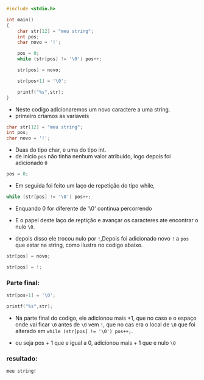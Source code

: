 ```c
#include <stdio.h>

int main()
{
	char str[12] = "meu string"; 
	int pos;                     
	char novo = '!';             

	pos = 0;
	while (str[pos] != '\0') pos++;

	str[pos] = novo;

	str[pos+1] = '\0';

	printf("%s",str);
}
```

* Neste codigo adicionaremos um novo caractere a uma string.
* primeiro criamos as variaveis 
  
```c
char str[12] = "meu string"; 
int pos;                     
char novo = '!'; 
```
* Duas do tipo char, e uma do tipo int.
* de inicio ```pos``` não tinha nenhum valor atribuido, logo depois foi adicionado ```0```
  
```c
pos = 0;
```
* Em seguida foi feito um laço de repetição do tipo while, 
 
```c
while (str[pos] != '\0') pos++;
```
* Enquando 0 for diferente de '\0' continua percorrendo

* E o papel deste laço de reptição e avançar os caracteres ate encontrar o nulo ```\0```.
  
* depois disso ele trocou nulo por ```!```,Depois foi adicionado novo ```!``` a ```pos``` que estar na string, como ilustra no codigo abaixo. 
```c
str[pos] = novo;
```

```c
str[pos] = !;
```

### Parte final:

```c
str[pos+1] = '\0';

printf("%s",str);
```
* Na parte final do codigo, ele adicionou mais +1, que no caso e o espaço onde vai ficar ```\0``` antes de ```\0``` vem ```!```, que no cas era o local de ```\0``` que foi alterado em ```while (str[pos] != '\0') pos++;```.
  
* ou seja pos + 1 que e igual a 0, adicionou mais + 1 que e nulo ```\0```

### resultado:

```
meu string!
```

